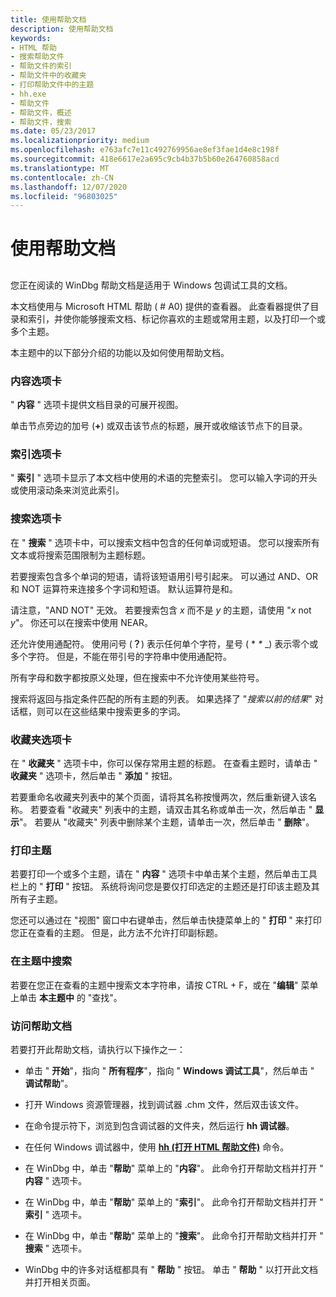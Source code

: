 ```yaml
---
title: 使用帮助文档
description: 使用帮助文档
keywords:
- HTML 帮助
- 搜索帮助文件
- 帮助文件的索引
- 帮助文件中的收藏夹
- 打印帮助文件中的主题
- hh.exe
- 帮助文件
- 帮助文件，概述
- 帮助文件，搜索
ms.date: 05/23/2017
ms.localizationpriority: medium
ms.openlocfilehash: e763afc7e11c492769956ae8ef3fae1d4e8c198f
ms.sourcegitcommit: 418e6617e2a695c9cb4b37b5b60e264760858acd
ms.translationtype: MT
ms.contentlocale: zh-CN
ms.lasthandoff: 12/07/2020
ms.locfileid: "96803025"
---
```

# <a name="using-the-help-documentation"></a>使用帮助文档


## <span id="ddk_using_the_help_file_dbg"></span><span id="DDK_USING_THE_HELP_FILE_DBG"></span>


您正在阅读的 WinDbg 帮助文档是适用于 Windows 包调试工具的文档。

本文档使用与 Microsoft HTML 帮助 ( # A0) 提供的查看器。 此查看器提供了目录和索引，并使你能够搜索文档、标记你喜欢的主题或常用主题，以及打印一个或多个主题。

本主题中的以下部分介绍的功能以及如何使用帮助文档。

### <a name="span-idcontents_tabspanspan-idcontents_tabspancontents-tab"></a><span id="contents_tab"></span><span id="CONTENTS_TAB"></span>内容选项卡

" **内容** " 选项卡提供文档目录的可展开视图。

单击节点旁边的加号 (**+**) 或双击该节点的标题，展开或收缩该节点下的目录。

### <a name="span-idindex_tabspanspan-idindex_tabspanindex-tab"></a><span id="index_tab"></span><span id="INDEX_TAB"></span>索引选项卡

" **索引** " 选项卡显示了本文档中使用的术语的完整索引。 您可以输入字词的开头或使用滚动条来浏览此索引。

### <a name="span-idsearch_tabspanspan-idsearch_tabspansearch-tab"></a><span id="search_tab"></span><span id="SEARCH_TAB"></span>搜索选项卡

在 " **搜索** " 选项卡中，可以搜索文档中包含的任何单词或短语。 您可以搜索所有文本或将搜索范围限制为主题标题。

若要搜索包含多个单词的短语，请将该短语用引号引起来。 可以通过 AND、OR 和 NOT 运算符来连接多个字词和短语。 默认运算符是和。

请注意，"AND NOT" 无效。 若要搜索包含 *x* 而不是 *y* 的主题，请使用 "*x* not *y*"。 你还可以在搜索中使用 NEAR。

还允许使用通配符。 使用问号 (**？**) 表示任何单个字符，星号 ( * *\** _) 表示零个或多个字符。 但是，不能在带引号的字符串中使用通配符。

所有字母和数字都按原义处理，但在搜索中不允许使用某些符号。

搜索将返回与指定条件匹配的所有主题的列表。 如果选择了 "*搜索以前的结果*" 对话框，则可以在这些结果中搜索更多的字词。

### <a name="span-idfavorites_tabspanspan-idfavorites_tabspanfavorites-tab"></a><span id="favorites_tab"></span><span id="FAVORITES_TAB"></span>收藏夹选项卡

在 " **收藏夹** " 选项卡中，你可以保存常用主题的标题。 在查看主题时，请单击 " **收藏夹** " 选项卡，然后单击 " **添加** " 按钮。

若要重命名收藏夹列表中的某个页面，请将其名称按慢两次，然后重新键入该名称。 若要查看 "收藏夹" 列表中的主题，请双击其名称或单击一次，然后单击 " **显示**"。 若要从 "收藏夹" 列表中删除某个主题，请单击一次，然后单击 " **删除**"。

### <a name="span-idprinting_topicsspanspan-idprinting_topicsspanprinting-topics"></a><span id="printing_topics"></span><span id="PRINTING_TOPICS"></span>打印主题

若要打印一个或多个主题，请在 " **内容** " 选项卡中单击某个主题，然后单击工具栏上的 " **打印** " 按钮。 系统将询问您是要仅打印选定的主题还是打印该主题及其所有子主题。

您还可以通过在 "视图" 窗口中右键单击，然后单击快捷菜单上的 " **打印** " 来打印您正在查看的主题。 但是，此方法不允许打印副标题。

### <a name="span-idsearching_within_a_topicspanspan-idsearching_within_a_topicspansearching-within-a-topic"></a><span id="searching_within_a_topic"></span><span id="SEARCHING_WITHIN_A_TOPIC"></span>在主题中搜索

若要在您正在查看的主题中搜索文本字符串，请按 CTRL + F，或在 "**编辑**" 菜单上单击 **本主题中** 的 "查找"。

### <a name="span-idaccessing_the_help_documentationspanspan-idaccessing_the_help_documentationspanaccessing-the-help-documentation"></a><span id="accessing_the_help_documentation"></span><span id="ACCESSING_THE_HELP_DOCUMENTATION"></span>访问帮助文档

若要打开此帮助文档，请执行以下操作之一：

-   单击 " **开始**"，指向 " **所有程序**"，指向 " **Windows 调试工具**"，然后单击 " **调试帮助**"。

-   打开 Windows 资源管理器，找到调试器 .chm 文件，然后双击该文件。

-   在命令提示符下，浏览到包含调试器的文件夹，然后运行 **hh 调试器**。

-   在任何 Windows 调试器中，使用 [**hh (打开 HTML 帮助文件)**](-hh--open-html-help-file-.md) 命令。

-   在 WinDbg 中，单击 "**帮助**" 菜单上的 "**内容**"。 此命令打开帮助文档并打开 " **内容** " 选项卡。

-   在 WinDbg 中，单击 "**帮助**" 菜单上的 "**索引**"。 此命令打开帮助文档并打开 " **索引** " 选项卡。

-   在 WinDbg 中，单击 "**帮助**" 菜单上的 "**搜索**"。 此命令打开帮助文档并打开 " **搜索** " 选项卡。

-   WinDbg 中的许多对话框都具有 " **帮助** " 按钮。 单击 " **帮助** " 以打开此文档并打开相关页面。

 

 





